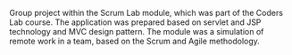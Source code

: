 Group project within the Scrum Lab module, which was part of the Coders Lab course.
The application was prepared based on servlet and JSP technology and MVC design pattern.
The module was a simulation of remote work in a team, based on the Scrum and Agile methodology.
